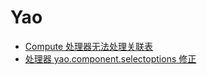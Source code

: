 # Yao

- [Compute 处理器无法处理关联表](Compute%20%E5%A4%84%E7%90%86%E5%99%A8%E6%97%A0%E6%B3%95%E5%A4%84%E7%90%86%E5%85%B3%E8%81%94%E8%A1%A8.md)
- [处理器 yao.component.selectoptions 修正](%E5%A4%84%E7%90%86%E5%99%A8yao.component.selectoptions%E4%BF%AE%E6%AD%A3.md)
